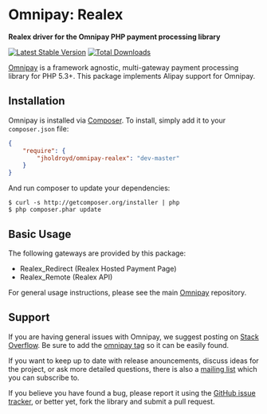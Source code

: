 # Omnipay: Realex

**Realex driver for the Omnipay PHP payment processing library**

[![Latest Stable Version](https://poser.pugx.org/jholdroyd/omnipay-realex/version.png)](https://packagist.org/packages/jholdroyd/omnipay-realex)
[![Total Downloads](https://poser.pugx.org/jholdroyd/omnipay-realex/d/total.png)](https://packagist.org/packages/jholdroyd/omnipay-realex)

[Omnipay](https://github.com/omnipay/omnipay) is a framework agnostic, multi-gateway payment
processing library for PHP 5.3+. This package implements Alipay support for Omnipay.


## Installation

Omnipay is installed via [Composer](http://getcomposer.org/). To install, simply add it
to your `composer.json` file:

```json
{
    "require": {
        "jholdroyd/omnipay-realex": "dev-master"
    }
}
```

And run composer to update your dependencies:

    $ curl -s http://getcomposer.org/installer | php
    $ php composer.phar update

## Basic Usage

The following gateways are provided by this package:


* Realex_Redirect (Realex Hosted Payment Page)
* Realex_Remote (Realex API)

For general usage instructions, please see the main [Omnipay](https://github.com/omnipay/omnipay)
repository.

## Support

If you are having general issues with Omnipay, we suggest posting on
[Stack Overflow](http://stackoverflow.com/). Be sure to add the
[omnipay tag](http://stackoverflow.com/questions/tagged/omnipay) so it can be easily found.

If you want to keep up to date with release anouncements, discuss ideas for the project,
or ask more detailed questions, there is also a [mailing list](https://groups.google.com/forum/#!forum/omnipay) which
you can subscribe to.

If you believe you have found a bug, please report it using the [GitHub issue tracker](https://github.com/jholdroyd/omnipay-realex/issues),
or better yet, fork the library and submit a pull request.

